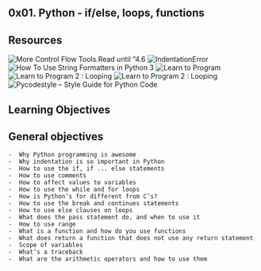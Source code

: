 ## 0x01. Python - if/else, loops, functions

## Resources

![More Control Flow Tools.Read until “4.6](https://intranet.alxswe.com/rltoken/jpjs5EnZTpBLLEremJYjPQ)
![IndentationError](https://intranet.alxswe.com/rltoken/F9n2AE-fpEPzt2PfBMGYAQ)
![How To Use String Formatters in Python 3](https://intranet.alxswe.com/rltoken/ZdtRIAkFu8dMBT99DcFBNg)
![Learn to Program](https://intranet.alxswe.com/rltoken/ElQgZYNHrLI7kV_ysEB1hQ)
![Learn to Program 2 : Looping](https://intranet.alxswe.com/rltoken/ElQgZYNHrLI7kV_ysEB1hQ)
![Learn to Program 2 : Looping](https://intranet.alxswe.com/rltoken/ElQgZYNHrLI7kV_ysEB1hQ)
![Pycodestyle – Style Guide for Python Code](https://intranet.alxswe.com/rltoken/TuTTnEg_Rwn8U1g3PEsZmA)

## Learning Objectives
## General objectives
	-  Why Python programming is awesome
	-  Why indentation is so important in Python
	-  How to use the if, if ... else statements
	-  How to use comments
	-  How to affect values to variables
	-  How to use the while and for loops
	-  How is Python’s for different from C‘s?
	-  How to use the break and continues statements
	-  How to use else clauses on loops
	-  What does the pass statement do, and when to use it
	-  How to use range
	-  What is a function and how do you use functions
	-  What does return a function that does not use any return statement
	-  Scope of variables
	-  What’s a traceback
	-  What are the arithmetic operators and how to use them

